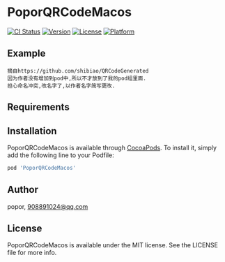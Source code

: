 # PoporQRCodeMacos

[![CI Status](https://img.shields.io/travis/popor/PoporQRCodeMacos.svg?style=flat)](https://travis-ci.org/popor/PoporQRCodeMacos)
[![Version](https://img.shields.io/cocoapods/v/PoporQRCodeMacos.svg?style=flat)](https://cocoapods.org/pods/PoporQRCodeMacos)
[![License](https://img.shields.io/cocoapods/l/PoporQRCodeMacos.svg?style=flat)](https://cocoapods.org/pods/PoporQRCodeMacos)
[![Platform](https://img.shields.io/cocoapods/p/PoporQRCodeMacos.svg?style=flat)](https://cocoapods.org/pods/PoporQRCodeMacos)

## Example

```
摘自https://github.com/shibiao/QRCodeGenerated
因为作者没有增加到pod中,所以不才放到了我的pod组里面.
担心命名冲突,改名字了,以作者名字简写更改.

```
## Requirements

## Installation

PoporQRCodeMacos is available through [CocoaPods](https://cocoapods.org). To install
it, simply add the following line to your Podfile:

```ruby
pod 'PoporQRCodeMacos'
```

## Author

popor, 908891024@qq.com

## License

PoporQRCodeMacos is available under the MIT license. See the LICENSE file for more info.
